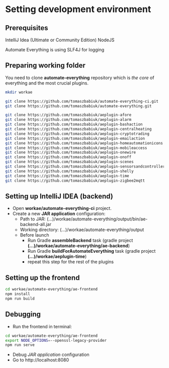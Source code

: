 # Setting development environment

## Prerequisites
IntelliJ Idea (Ultimate or Community Edition)
NodeJS

Automate Everything is using SLF4J for logging

## Preparing working folder
You need to clone **automate-everything** repository which is *the core* of everything and the most crucial plugins.

```bash
mkdir workae

git clone https://github.com/tomaszbabiuk/automate-everything-ci.git
git clone https://github.com/tomaszbabiuk/automate-everything.git

git clone https://github.com/tomaszbabiuk/aeplugin-afore
git clone https://github.com/tomaszbabiuk/aeplugin-alarm
git clone https://github.com/tomaszbabiuk/aeplugin-bashaction
git clone https://github.com/tomaszbabiuk/aeplugin-centralheating
git clone https://github.com/tomaszbabiuk/aeplugin-cryptotrading
git clone https://github.com/tomaszbabiuk/aeplugin-emailaction
git clone https://github.com/tomaszbabiuk/aeplugin-homeautomationicons
git clone https://github.com/tomaszbabiuk/aeplugin-mobileaccess
git clone https://github.com/tomaszbabiuk/aeplugin-onewire
git clone https://github.com/tomaszbabiuk/aeplugin-onoff
git clone https://github.com/tomaszbabiuk/aeplugin-scenes
git clone https://github.com/tomaszbabiuk/aeplugin-sensorsandcontrollers
git clone https://github.com/tomaszbabiuk/aeplugin-shelly
git clone https://github.com/tomaszbabiuk/aeplugin-time
git clone https://github.com/tomaszbabiuk/aeplugin-zigbee2mqtt    
```

## Setting up IntelliJ IDEA (backend)

- Open **workae/automate-everything-ci** project.
- Create a new **JAR application** configuration:
  - Path to JAR: (...)/workae/automate-everything/output/bin/ae-backend-all.jar
  - Working directory: (...)/workae/automate-everything/output
  - Before launch
    - Run Gradle **assembleBackend** task (gradle project **(...)/workae/automate-everything/ae-backend**)
    - Run Gradle **buildForAutomateEverything** task (gradle project **(...)/workae/aeplugin-time**)
    - repeat this step for the rest of the plugins

## Setting up the frontend

```bash
cd workae/automate-everything/ae-frontend
npm install
npm run build
```

## Debugging
- Run the frontend in terminal:
```bash
cd workae/automate-everything/ae-frontend
export NODE_OPTIONS=--openssl-legacy-provider
npm run serve
```

- Debug *JAR application* configuration
- Go to http://localhost:8080
